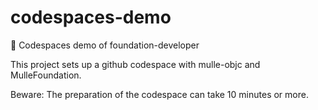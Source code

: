 # codespaces-demo
🎌 Codespaces demo of foundation-developer


This project sets up a github codespace with mulle-objc and MulleFoundation.

Beware: The preparation of the codespace can take 10 minutes or more.
